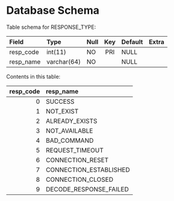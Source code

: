 # Database Schema
Table schema for RESPONSE_TYPE:

| Field     | Type        | Null | Key | Default | Extra |
|:----------|:------------|:-----|:---:|:--------|:------|
| resp_code | int(11)     | NO   | PRI | NULL    |       |
| resp_name | varchar(64) | NO   |     | NULL    |       |

Contents in this table:

| resp_code | resp_name              |
|----------:|:-----------------------|
|         0 | SUCCESS                |
|         1 | NOT_EXIST              |
|         2 | ALREADY_EXISTS         |
|         3 | NOT_AVAILABLE          |
|         4 | BAD_COMMAND            |
|         5 | REQUEST_TIMEOUT        |
|         6 | CONNECTION_RESET       |
|         7 | CONNECTION_ESTABLISHED |
|         8 | CONNECTION_CLOSED      |
|         9 | DECODE_RESPONSE_FAILED |

